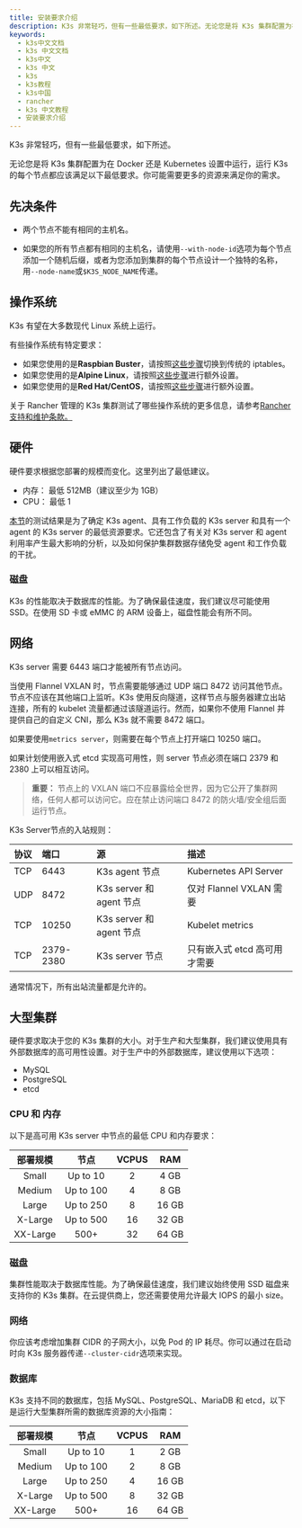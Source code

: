 ```yaml
---
title: 安装要求介绍
description: K3s 非常轻巧，但有一些最低要求，如下所述。无论您是将 K3s 集群配置为在 Docker 还是 Kubernetes 设置中运行，运行 K3s 的每个节点都应该满足以下最低要求。你可能需要更多的资源来满足你的需求。
keywords:
  - k3s中文文档
  - k3s 中文文档
  - k3s中文
  - k3s 中文
  - k3s
  - k3s教程
  - k3s中国
  - rancher
  - k3s 中文教程
  - 安装要求介绍
---
```


K3s 非常轻巧，但有一些最低要求，如下所述。

无论您是将 K3s 集群配置为在 Docker 还是 Kubernetes 设置中运行，运行 K3s 的每个节点都应该满足以下最低要求。你可能需要更多的资源来满足你的需求。

## 先决条件

- 两个节点不能有相同的主机名。

- 如果您的所有节点都有相同的主机名，请使用`--with-node-id`选项为每个节点添加一个随机后缀，或者为您添加到集群的每个节点设计一个独特的名称，用`--node-name`或`$K3S_NODE_NAME`传递。

## 操作系统

K3s 有望在大多数现代 Linux 系统上运行。

有些操作系统有特定要求：

- 如果您使用的是**Raspbian Buster**，请按照[这些步骤](/docs/k3s/advanced/_index#在-raspbian-buster-上启用旧版的-iptables)切换到传统的 iptables。
- 如果您使用的是**Alpine Linux**，请按照[这些步骤](/docs/k3s/advanced/_index#alpine-linux-安装的额外准备工作)进行额外设置。
- 如果您使用的是**Red Hat/CentOS**，请按照[这些步骤](/docs/k3s/advanced/_index#Red-Hat-和-CentOS-的额外准备)进行额外设置。

关于 Rancher 管理的 K3s 集群测试了哪些操作系统的更多信息，请参考[Rancher 支持和维护条款。](https://rancher.com/support-maintenance-terms/)

## 硬件

硬件要求根据您部署的规模而变化。这里列出了最低建议。

- 内存： 最低 512MB（建议至少为 1GB）
- CPU： 最低 1

[本节](/docs/k3s/installation/installation-requirements/resource-profiling/_index)的测试结果是为了确定 K3s agent、具有工作负载的 K3s server 和具有一个 agent 的 K3s server 的最低资源要求。它还包含了有关对 K3s server 和 agent 利用率产生最大影响的分析，以及如何保护集群数据存储免受 agent 和工作负载的干扰。

### 磁盘

K3s 的性能取决于数据库的性能。为了确保最佳速度，我们建议尽可能使用 SSD。在使用 SD 卡或 eMMC 的 ARM 设备上，磁盘性能会有所不同。

## 网络

K3s server 需要 6443 端口才能被所有节点访问。

当使用 Flannel VXLAN 时，节点需要能够通过 UDP 端口 8472 访问其他节点。节点不应该在其他端口上监听。K3s 使用反向隧道，这样节点与服务器建立出站连接，所有的 kubelet 流量都通过该隧道运行。然而，如果你不使用 Flannel 并提供自己的自定义 CNI，那么 K3s 就不需要 8472 端口。

如果要使用`metrics server`，则需要在每个节点上打开端口 10250 端口。

如果计划使用嵌入式 etcd 实现高可用性，则 server 节点必须在端口 2379 和 2380 上可以相互访问。

> **重要：** 节点上的 VXLAN 端口不应暴露给全世界，因为它公开了集群网络，任何人都可以访问它。应在禁止访问端口 8472 的防火墙/安全组后面运行节点。

<figcaption>K3s Server节点的入站规则：</figcaption>

| 协议 | 端口      | 源                       | 描述                         |
| :--- | :-------- | :----------------------- | :--------------------------- |
| TCP  | 6443      | K3s agent 节点           | Kubernetes API Server        |
| UDP  | 8472      | K3s server 和 agent 节点 | 仅对 Flannel VXLAN 需要      |
| TCP  | 10250     | K3s server 和 agent 节点 | Kubelet metrics              |
| TCP  | 2379-2380 | K3s server 节点          | 只有嵌入式 etcd 高可用才需要 |

通常情况下，所有出站流量都是允许的。

## 大型集群

硬件要求取决于您的 K3s 集群的大小。对于生产和大型集群，我们建议使用具有外部数据库的高可用性设置。对于生产中的外部数据库，建议使用以下选项：

- MySQL
- PostgreSQL
- etcd

### CPU 和 内存

以下是高可用 K3s server 中节点的最低 CPU 和内存要求：

| 部署规模 |   节点    | VCPUS |  RAM  |
| :------: | :-------: | :---: | :---: |
|  Small   | Up to 10  |   2   | 4 GB  |
|  Medium  | Up to 100 |   4   | 8 GB  |
|  Large   | Up to 250 |   8   | 16 GB |
| X-Large  | Up to 500 |  16   | 32 GB |
| XX-Large |   500+    |  32   | 64 GB |

### 磁盘

集群性能取决于数据库性能。为了确保最佳速度，我们建议始终使用 SSD 磁盘来支持你的 K3s 集群。在云提供商上，您还需要使用允许最大 IOPS 的最小 size。

### 网络

你应该考虑增加集群 CIDR 的子网大小，以免 Pod 的 IP 耗尽。你可以通过在启动时向 K3s 服务器传递`--cluster-cidr`选项来实现。

### 数据库

K3s 支持不同的数据库，包括 MySQL、PostgreSQL、MariaDB 和 etcd，以下是运行大型集群所需的数据库资源的大小指南：

| 部署规模 |   节点    | VCPUS |  RAM  |
| :------: | :-------: | :---: | :---: |
|  Small   | Up to 10  |   1   | 2 GB  |
|  Medium  | Up to 100 |   2   | 8 GB  |
|  Large   | Up to 250 |   4   | 16 GB |
| X-Large  | Up to 500 |   8   | 32 GB |
| XX-Large |   500+    |  16   | 64 GB |
